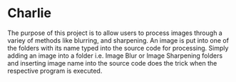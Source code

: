 # Charlie
The purpose of this project is to allow users to process images through a variey of methods like 
blurring, and sharpening. An image is put into one of the folders with its name typed into the 
source code for processing. Simply adding an image into a folder i.e. Image Blur or Image 
Sharpening folders and inserting image name into the source code does the trick when the respective
program is executed.
